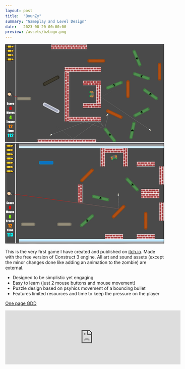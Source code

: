 ```yaml
---
layout: post
title:  "BounZy"
summary: "Gameplay and Level Design"
date:   2023-08-20 00:00:00
preview: /assets/bzLogo.png
---
```


![Picture 1](/assets/bounzy-large1.png)
![Picture 2](/assets/bounzy-large2.png)

This is the very first game I have created and published on [itch.io](https://htramu.itch.io/bounzy). Made with the free version of Construct 3 engine. All art and sound assets (except the minor changes done like adding an animation to the zombie) are external. 

* Designed to be simplistic yet engaging
* Easy to learn (just 2 mouse buttons and mouse movement)
* Puzzle design based on psyhics movement of a bouncing bullet
* Features limited resources and time to keep the pressure on the player

[One page GDD](/assets/BounZy_one_page_GDD.pdf)

<iframe frameborder="0" src="https://itch.io/embed/2018236?border_width=3" width="556" height="171"><a href="https://htramu.itch.io/bounzy">BounZy by Umarth</a></iframe>
